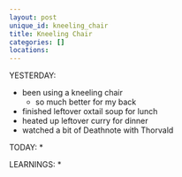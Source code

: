 ```yaml
---
layout: post
unique_id: kneeling_chair
title: Kneeling Chair
categories: []
locations: 
---
```


YESTERDAY:
* been using a kneeling chair
  * so much better for my back
* finished leftover oxtail soup for lunch
* heated up leftover curry for dinner
* watched a bit of Deathnote with Thorvald

TODAY:
* 

LEARNINGS:
* 
